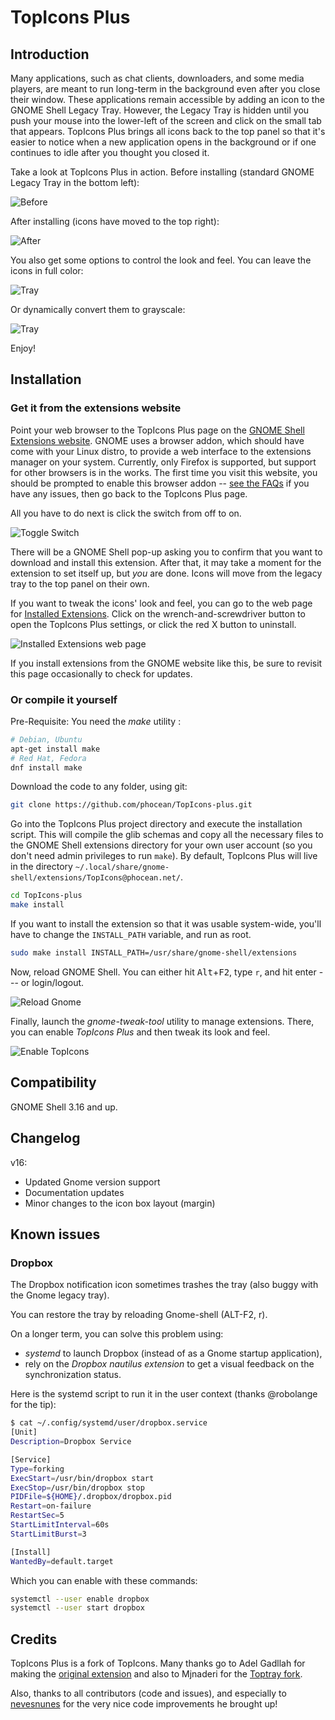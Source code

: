 # TopIcons Plus

## Introduction

Many applications, such as chat clients, downloaders, and some media players, are meant to run long-term in the background even after you close their window. These applications remain accessible by adding an icon to the GNOME Shell Legacy Tray. However, the Legacy Tray is hidden until you push your mouse into the lower-left of the screen and click on the small tab that appears. TopIcons Plus brings all icons back to the top panel so that it's easier to notice when a new application opens in the background or if one continues to idle after you thought you closed it.

Take a look at TopIcons Plus in action. Before installing (standard GNOME Legacy Tray in the bottom left):

![Before](https://raw.githubusercontent.com/phocean/TopIcons/master/screenshots/before.png)

After installing (icons have moved to the top right):

![After](https://raw.githubusercontent.com/phocean/TopIcons/master/screenshots/after.png)

You also get some options to control the look and feel. You can leave the icons in full color:

![Tray](https://raw.githubusercontent.com/phocean/TopIcons/master/screenshots/tray1.png)

Or dynamically convert them to grayscale:

![Tray](https://raw.githubusercontent.com/phocean/TopIcons/master/screenshots/tray2.png)

Enjoy!


## Installation

### Get it from the extensions website

Point your web browser to the TopIcons Plus page on the [GNOME Shell Extensions website](https://extensions.gnome.org/extension/1031/topicons/). GNOME uses a browser addon, which should have come with your Linux distro, to provide a web interface to the extensions manager on your system. Currently, only Firefox is supported, but support for other browsers is in the works. The first time you visit this website, you should be prompted to enable this browser addon -- [see the FAQs](https://extensions.gnome.org/about/#no-detection) if you have any issues, then go back to the TopIcons Plus page.

All you have to do next is click the switch from off to on.

![Toggle Switch](https://raw.githubusercontent.com/phocean/TopIcons/master/screenshots/toggle-switch.png)

There will be a GNOME Shell pop-up asking you to confirm that you want to download and install this extension. After that, it may take a moment for the extension to set itself up, but *you* are done. Icons will move from the legacy tray to the top panel on their own.

If you want to tweak the icons' look and feel, you can go to the web page for [Installed Extensions](https://extensions.gnome.org/local/). Click on the wrench-and-screwdriver button to open the TopIcons Plus settings, or click the red X button to uninstall.

![Installed Extensions web page](https://raw.githubusercontent.com/phocean/TopIcons/master/screenshots/installed-extension-web-page.png)

If you install extensions from the GNOME website like this, be sure to revisit this page occasionally to check for updates.

### Or compile it yourself

Pre-Requisite: You need the *make* utility :

```bash
# Debian, Ubuntu
apt-get install make
# Red Hat, Fedora
dnf install make
```

Download the code to any folder, using git:

```bash
git clone https://github.com/phocean/TopIcons-plus.git
```

Go into the TopIcons Plus project directory and execute the installation script. This will compile the glib schemas and copy all the necessary files to the GNOME Shell extensions directory for your own user account (so you don't need admin privileges to run `make`). By default, TopIcons Plus will live in the directory `~/.local/share/gnome-shell/extensions/TopIcons@phocean.net/`.

```bash
cd TopIcons-plus
make install
```

If you want to install the extension so that it was usable system-wide, you'll have to change the `INSTALL_PATH` variable, and run as root.

```bash
sudo make install INSTALL_PATH=/usr/share/gnome-shell/extensions
```

Now, reload GNOME Shell. You can either hit <kbd>Alt</kbd>+<kbd>F2</kbd>, type `r`, and hit enter --- or login/logout.

![Reload Gnome](https://raw.githubusercontent.com/phocean/TopIcons/master/screenshots/reload.png)

Finally, launch the *gnome-tweak-tool* utility to manage extensions. There, you can enable *TopIcons Plus* and then tweak its look and feel.

![Enable TopIcons](https://raw.githubusercontent.com/phocean/TopIcons/master/screenshots/tweak.png)

## Compatibility

GNOME Shell 3.16 and up.

## Changelog

v16:

* Updated Gnome version support
* Documentation updates
* Minor changes to the icon box layout (margin)

## Known issues

### Dropbox

The Dropbox notification icon sometimes trashes the tray (also buggy with the Gnome legacy tray).

You can restore the tray by reloading Gnome-shell (ALT-F2, r).

On a longer term, you can solve this problem using:

- *systemd* to launch Dropbox (instead of as a Gnome startup application),
- rely on the *Dropbox nautilus extension* to get a visual feedback on the synchronization status.

Here is the systemd script to run it in the user context (thanks @robolange for the tip):

```bash
$ cat ~/.config/systemd/user/dropbox.service
[Unit]
Description=Dropbox Service

[Service]
Type=forking
ExecStart=/usr/bin/dropbox start
ExecStop=/usr/bin/dropbox stop
PIDFile=${HOME}/.dropbox/dropbox.pid
Restart=on-failure
RestartSec=5
StartLimitInterval=60s
StartLimitBurst=3

[Install]
WantedBy=default.target
```

Which you can enable with these commands:

```bash
systemctl --user enable dropbox
systemctl --user start dropbox
```


## Credits

TopIcons Plus is a fork of TopIcons. Many thanks go to Adel Gadllah for making the [original extension](http://94.247.144.115/repo/topicons/) and also to Mjnaderi for the [Toptray fork](https://github.com/mjnaderi/TopTray).

Also, thanks to all contributors (code and issues), and especially to [nevesnunes](https://github.com/nevesnunes) for the very nice code improvements he brought up!
